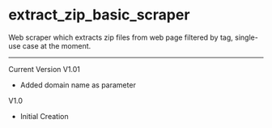 # extract_zip_basic_scraper
Web scraper which extracts zip files from web page filtered by tag, single-use case at the moment.
***
Current Version V1.01
- Added domain name as parameter

V1.0
- Initial Creation
